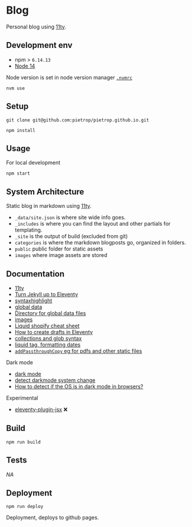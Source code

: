 # Blog
<!-- _One liner + link to confluence page_
_Screenshot of UI - optional_ -->
Personal blog using [11ty](https://www.11ty.dev/).

## Development env

 <!-- _How to run the development environment_ -->

- npm > `6.14.13`
- [Node 14](https://nodejs.org/docs/latest-v14.x/api/)

Node version is set in node version manager [`.nvmrc`](https://github.com/creationix/nvm#nvmrc)

```
nvm use
```

## Setup

<!-- _stack - optional_
_How to build and run the code/app_ -->

```
git clone git@github.com:pietrop/pietrop.github.io.git
```

```
npm install
```

## Usage 

For local development 
```
npm start
```

## System Architecture
<!-- _High level overview of system architecture_ -->

Static blog in markdown using [11ty](https://www.11ty.dev/).

- `_data/site.json` is  where site wide info goes.
- `_includes` is where you can find the layout and other partials for templating.
- `_site` is the output of build (excluded from git)
- `categories` is where the markdown blogposts go, organized in folders.
- `public` public folder for static assets
- `images` where image assets are stored

## Documentation
<!-- 
There's a [docs](./docs) folder in this repository.

[docs/notes](./docs/notes) contains dev draft notes on various aspects of the project. This would generally be converted either into ADRs or guides when ready.

[docs/adr](./docs/adr) contains [Architecture Decision Record](https://github.com/joelparkerhenderson/architecture_decision_record).

> An architectural decision record (ADR) is a document that captures an important architectural decision made along with its context and consequences.

We are using [this template for ADR](https://gist.github.com/iaincollins/92923cc2c309c2751aea6f1b34b31d95) -->


- [11ty](https://www.11ty.dev/)
- [Turn Jekyll up to Eleventy](https://24ways.org/2018/turn-jekyll-up-to-eleventy/)
- [syntaxhighlight](https://www.11ty.dev/docs/plugins/syntaxhighlight/)
- [global data](https://www.11ty.dev/docs/data-global/)
- [Directory for global data files](https://www.11ty.dev/docs/config/#directory-for-global-data-files)
- [images](https://www.11ty.dev/docs/plugins/image/)
- [Liquid shopify cheat sheet](https://www.shopify.com/partners/shopify-cheat-sheet)
- [How to create drafts in Eleventy](https://giustino.blog/how-to-drafts-eleventy/)
- [collections and glob syntax](https://www.11ty.dev/docs/collections/)
- [liquid tag, formatting dates](https://shopify.github.io/liquid/filters/date/)
- [`addPassthroughCopy` eg for pdfs and other static files](https://www.11ty.dev/docs/copy/)


Dark mode
- [dark mode](https://jec.fyi/blog/supporting-dark-mode)
- [detect darkmode system change](https://flaviocopes.com/javascript-detect-dark-mode/)
- [How to detect if the OS is in dark mode in browsers?](https://stackoverflow.com/questions/50840168/how-to-detect-if-the-os-is-in-dark-mode-in-browsers)

Experimental 
- [eleventy-plugin-jsx](https://www.npmjs.com/package/eleventy-plugin-jsx) ❌



<!-- _Coding style convention ref optional, eg which linter to use_ -->

<!-- _Linting, github pre-push hook - optional_ -->

## Build

<!-- _How to run build_ -->
```
npm run build
```

## Tests
<!-- _How to carry out tests_ -->

_NA_

## Deployment
<!-- _How to deploy the code/app into test/staging/production_ -->
```
npm run deploy
```
<!-- ```
npm run deploy
``` -->
Deployment, deploys to github pages.